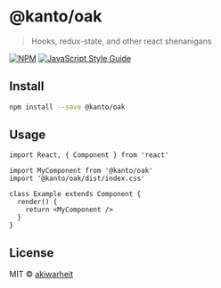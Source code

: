 # @kanto/oak

> Hooks, redux-state, and other react shenanigans

[![NPM](https://img.shields.io/npm/v/@kanto/oak.svg)](https://www.npmjs.com/package/@kanto/oak) [![JavaScript Style Guide](https://img.shields.io/badge/code_style-standard-brightgreen.svg)](https://standardjs.com)

## Install

```bash
npm install --save @kanto/oak
```

## Usage

```tsx
import React, { Component } from 'react'

import MyComponent from '@kanto/oak'
import '@kanto/oak/dist/index.css'

class Example extends Component {
  render() {
    return <MyComponent />
  }
}
```

## License

MIT © [akiwarheit](https://github.com/akiwarheit)

